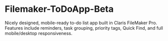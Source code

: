 # Filemaker-ToDoApp-Beta
Nicely designed, mobile-ready to-do list app built in Claris FileMaker Pro. Features include reminders, task grouping, priority tags, Quick Find, and full mobile/desktop responsiveness.
